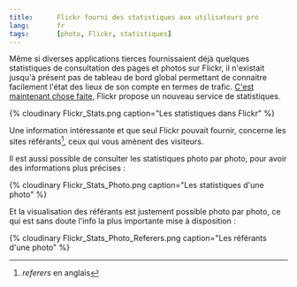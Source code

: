 ```yaml
--- 
title:      Flickr fourni des statistiques aux utilisateurs pro 
lang:       fr 
tags:       [photo, Flickr, statistiques]
---
```


Même si diverses applications tierces fournissaient déjà quelques statistiques de consultation des pages et photos sur Flickr, il n'existait jusqu'à présent pas de tableau de bord global permettant de connaitre facilement l'état des lieux de son compte en termes de trafic. [C'est maintenant chose faite](http://blog.flickr.com/en/2007/12/13/stats-stats-baby/), Flickr propose un nouveau service de statistiques.

{% cloudinary Flickr_Stats.png caption="Les statistiques dans Flickr" %}

Une information intéressante et que seul Flickr pouvait fournir, concerne les sites référants[^1], ceux qui vous amènent des visiteurs.

Il est aussi possible de consulter les statistiques photo par photo, pour avoir des informations plus précises :

{% cloudinary Flickr_Stats_Photo.png caption="Les statistiques d'une photo" %}

Et la visualisation des référants est justement possible photo par photo, ce qui est sans doute l'info la plus importante mise à disposition :

{% cloudinary Flickr_Stats_Photo_Referers.png caption="Les référants d'une photo" %}

[^1]: *referers* en anglais
